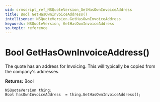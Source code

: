 ```yaml
---
uid: crmscript_ref_NSQuoteVersion_GetHasOwnInvoiceAddress
title: Bool GetHasOwnInvoiceAddress()
intellisense: NSQuoteVersion.GetHasOwnInvoiceAddress
keywords: NSQuoteVersion, GetHasOwnInvoiceAddress
so.topic: reference
---
```


# Bool GetHasOwnInvoiceAddress()

The quote has an address for Invoicing. This will typically be copied from the company's addresses. 

**Returns:** Bool

```crmscript
NSQuoteVersion thing;
Bool hasOwnInvoiceAddress  = thing.GetHasOwnInvoiceAddress();
```

